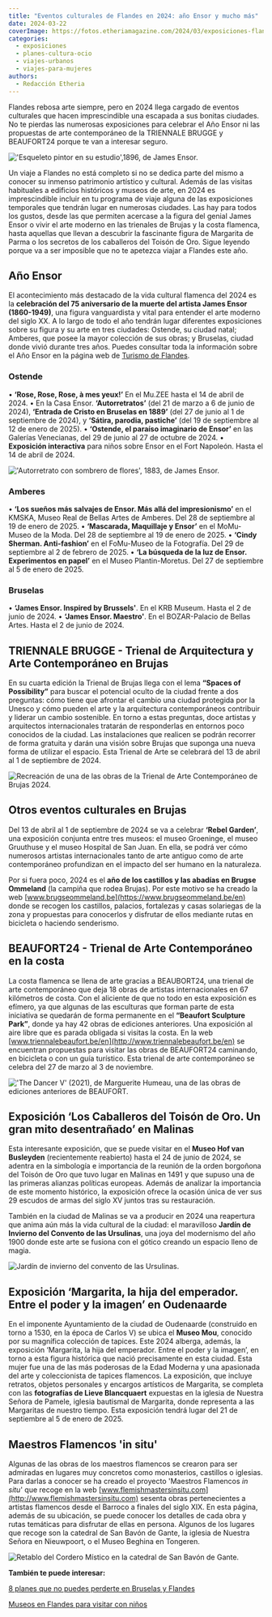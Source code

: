 ```yaml
---
title: "Eventos culturales de Flandes en 2024: año Ensor y mucho más"
date: 2024-03-22
coverImage: https://fotos.etheriamagazine.com/2024/03/exposiciones-flandes-James-Ensor-esqueleto-pintor-en-su-estudio.jpg
categories: 
  - exposiciones
  - planes-cultura-ocio
  - viajes-urbanos
  - viajes-para-mujeres
authors: 
  - Redacción Etheria
---
```


Flandes rebosa arte siempre, pero en 2024 llega cargado de eventos culturales que hacen 
imprescindible una escapada a sus bonitas ciudades. No te pierdas las numerosas 
exposiciones para celebrar el Año Ensor ni las propuestas de arte contemporáneo de la 
TRIENNALE BRUGGE y BEAUFORT24 porque te van a interesar seguro. 

!['Esqueleto pintor en su estudio',1896, de James Ensor.](https://fotos.etheriamagazine.com/2024/03/exposiciones-flandes-James-Ensor-esqueleto-pintor-en-su-estudio.jpg "'Esqueleto pintor en su estudio', 1896, de James Ensor. © KMSKA/Rik Klein Gotink.")

Un viaje a Flandes no está completo si no se dedica parte del mismo a conocer su inmenso 
patrimonio artístico y cultural. Además de las visitas habituales a edificios históricos 
y museos de arte, en 2024 es imprescindible incluir en tu programa de viaje alguna de 
las exposiciones temporales que tendrán lugar en numerosas ciudades. Las hay para todos 
los gustos, desde las que permiten acercase a la figura del genial James Ensor o vivir 
el arte moderno en las trienales de Brujas y la costa flamenca, hasta aquellas que 
llevan a descubrir la fascinante figura de Margarita de Parma o los secretos de los 
caballeros del Toisón de Oro. Sigue leyendo porque va a ser imposible que no te apetezca 
viajar a Flandes este año. 

## Año Ensor

El acontecimiento más destacado de la vida cultural flamenca del 2024 es la 
**celebración del 75 aniversario de la muerte del artista James Ensor (1860-1949)**, una 
figura vanguardista y vital para entender el arte moderno del siglo XX. A lo largo de 
todo el año tendrán lugar diferentes exposiciones sobre su figura y su arte en tres 
ciudades: Ostende, su ciudad natal; Amberes, que posee la mayor colección de sus obras; 
y Bruselas, ciudad donde vivió durante tres años. Puedes consultar toda la información 
sobre el Año Ensor en la página web de [Turismo de 
Flandes](https://www.visitflanders.com/es/ensor2024). 

### Ostende

• **‘Rose, Rose, Rose, à mes yeux!’** En el Mu.ZEE hasta el 14 de abril de 2024. • En la 
Casa Ensor. **‘Autorretratos’** (del 21 de marzo a 6 de junio de 2024), **‘Entrada de 
Cristo en Bruselas en 1889’** (del 27 de junio al 1 de septiembre de 2024), y **‘Sátira, 
parodia, pastiche’** (del 19 de septiembre al 12 de enero de 2025). • **‘Ostende, el 
paraíso imaginario de Ensor’** en las Galerías Venecianas, del 29 de junio al 27 de 
octubre de 2024. • **Exposición interactiva** para niños sobre Ensor en el Fort 
Napoleón. Hasta el 14 de abril de 2024. 

!['Autorretrato con sombrero de flores', 1883, de James Ensor.](https://fotos.etheriamagazine.com/2024/03/exposiciones-flandes-Ensor-autorretrato.jpg "'Autorretrato con sombrero de flores', 1883, de James Ensor. © Colección Mu.ZEEv/foto Hugo Maertens.")

### Amberes

• **‘Los sueños más salvajes de Ensor. Más allá del impresionismo’** en el KMSKA, Museo 
Real de Bellas Artes de Amberes. Del 28 de septiembre al 19 de enero de 2025. • 
**‘Mascarada, Maquillaje y Ensor’** en el MoMu-Museo de la Moda. Del 28 de septiembre al 
19 de enero de 2025. • **‘Cindy Sherman. Anti-fashion’** en el FoMu-Museo de la 
Fotografía. Del 29 de septiembre al 2 de febrero de 2025. • **‘La búsqueda de la luz de 
Ensor. Experimentos en papel’** en el Museo Plantin-Moretus. Del 27 de septiembre al 5 
de enero de 2025. 

### Bruselas

• **‘James Ensor. Inspired by Brussels'**. En el KRB Museum. Hasta el 2 de junio de 
2024. • **‘James Ensor. Maestro'**. En el BOZAR-Palacio de Bellas Artes. Hasta el 2 de 
junio de 2024. 

## TRIENNALE BRUGGE - Trienal de Arquitectura y Arte Contemporáneo en Brujas

En su cuarta edición la Trienal de Brujas llega con el lema **“Spaces of Possibility”** 
para buscar el potencial oculto de la ciudad frente a dos preguntas: cómo tiene que 
afrontar el cambio una ciudad protegida por la Unesco y cómo pueden el arte y la 
arquitectura contemporáneos contribuir y liderar un cambio sostenible. En torno a estas 
preguntas, doce artistas y arquitectos internacionales tratarán de responderlas en 
entornos poco conocidos de la ciudad. Las instalaciones que realicen se podrán recorrer 
de forma gratuita y darán una visión sobre Brujas que suponga una nueva forma de 
utilizar el espacio. Esta Trienal de Arte se celebrará del 13 de abril al 1 de 
septiembre de 2024. 

![Recreación de una de las obras de la Trienal de Arte Contemporáneo de Brujas 2024.](https://fotos.etheriamagazine.com/2024/03/exposiciones-flandes-Triennal-brujas.jpg "Recreación de una de las obras de la Trienal de Arte Contemporáneo de Brujas 2024. © Bangkok Project Studio.")

## Otros eventos culturales en Brujas

Del 13 de abril al 1 de septiembre de 2024 se va a celebrar **‘Rebel Garden’**, una 
exposición conjunta entre tres museos: el museo Groeninge, el museo Gruuthuse y el museo 
Hospital de San Juan. En ella, se podrá ver cómo numerosos artistas internacionales 
tanto de arte antiguo como de arte contemporáneo profundizan en el impacto del ser 
humano en la naturaleza. 

Por si fuera poco, 2024 es el **año de los castillos y las abadías en Brugse Ommeland** 
(la campiña que rodea Brujas). Por este motivo se ha creado la web [www.brugseommeland.be](https://www.brugseommeland.be/en) 
donde se recogen los castillos, palacios, fortalezas y casas solariegas de la zona y 
propuestas para conocerlos y disfrutar de ellos mediante rutas en bicicleta o haciendo 
senderismo. 

## BEAUFORT24 - Trienal de Arte Contemporáneo en la costa

La costa flamenca se llena de arte gracias a BEAUBORT24, una trienal de arte 
contemporáneo que deja 18 obras de artistas internacionales en 67 kilómetros de costa. 
Con el aliciente de que no todo en esta exposición es efímero, ya que algunas de las 
esculturas que forman parte de esta iniciativa se quedarán de forma permanente en el 
**“Beaufort Sculpture Park”**, donde ya hay 42 obras de ediciones anteriores. Una 
exposición al aire libre que es parada obligada si visitas la costa. En la web [www.triennalebeaufort.be/en](http://www.triennalebeaufort.be/en) 
se encuentran propuestas para visitar las obras de BEAUFORT24 caminando, en bicicleta o 
con un guía turístico. Esta trienal de arte contemporáneo se celebra del 27 de marzo al 
3 de noviembre. 

!['The Dancer V' (2021), de  Marguerite Humeau, una de las obras de ediciones anteriores de BEAUFORT.](https://fotos.etheriamagazine.com/2024/03/exposiciones-flandes-The-Dancer-beaufort-2021.jpg "'The Dancer V' (2021), de Marguerite Humeau, una de las obras de ediciones anteriores de BEAUFORT. © Triennial Beaufort.")

## Exposición ‘Los Caballeros del Toisón de Oro. Un gran mito desentrañado’ en Malinas

Esta interesante exposición, que se puede visitar en el **Museo Hof van Busleyden** 
(recientemente reabierto) hasta el 24 de junio de 2024, se adentra en la simbología e 
importancia de la reunión de la orden borgoñona del Toisón de Oro que tuvo lugar en 
Malinas en 1491 y que supuso una de las primeras alianzas políticas europeas. Además de 
analizar la importancia de este momento histórico, la exposición ofrece la ocasión única 
de ver sus 29 escudos de armas del siglo XV juntos tras su restauración. 

También en la ciudad de Malinas se va a producir en 2024 una reapertura que anima aún 
más la vida cultural de la ciudad: el maravilloso **Jardín de Invierno del Convento de 
las Ursulinas**, una joya del modernismo del año 1900 donde este arte se fusiona con el 
gótico creando un espacio lleno de magia. 

![Jardín de invierno del convento de las Ursulinas.](https://fotos.etheriamagazine.com/2024/03/exposiciones-flandes-jardin-invierno-convento-ursulinas-667x1000.jpg "Jardín de invierno del convento de las Ursulinas. © Visit Mechelen/Koen Broos.")

## Exposición ‘Margarita, la hija del emperador. Entre el poder y la imagen’ en Oudenaarde

En el imponente Ayuntamiento de la ciudad de Oudenaarde (construido en torno a 1530, en 
la época de Carlos V) se ubica el **Museo Mou**, conocido por su magnífica colección de 
tapices. Este 2024 alberga, además, la exposición ‘Margarita, la hija del emperador. 
Entre el poder y la imagen’, en torno a esta figura histórica que nació precisamente en 
esta ciudad. Esta mujer fue una de las más poderosas de la Edad Moderna y una apasionada 
del arte y coleccionista de tapices flamencos. La exposición, que incluye retratos, 
objetos personales y encargos artísticos de Margarita, se completa con las **fotografías 
de Lieve Blancquaert** expuestas en la iglesia de Nuestra Señora de Pamele, iglesia 
bautismal de Margarita, donde representa a las Margaritas de nuestro tiempo. Esta 
exposición tendrá lugar del 21 de septiembre al 5 de enero de 2025. 

## Maestros Flamencos 'in situ'

Algunas de las obras de los maestros flamencos se crearon para ser admiradas en lugares 
muy concretos como monasterios, castillos o iglesias. Para darlas a conocer se ha creado 
el proyecto 'Maestros Flamencos _in situ_' que recoge en la web [www.flemishmastersinsitu.com](http://www.flemishmastersinsitu.com) 
sesenta obras pertenecientes a artistas flamencos desde el Barroco a finales del siglo 
XIX. En esta página, además de su ubicación, se puede conocer los detalles de cada obra 
y rutas temáticas para disfrutar de ellas en persona. Algunos de los lugares que recoge 
son la catedral de San Bavón de Gante, la iglesia de Nuestra Señora en Nieuwpoort, o el 
Museo Beghina en Tongeren. 

![Retablo del Cordero Místico en la catedral de San Bavón de Gante.](https://fotos.etheriamagazine.com/2024/03/exposiciones-flandes-catedral-san-bavon-cordero-mistico.jpg "Retablo del Cordero Místico en la catedral de San Bavón de Gante. © Piet De Kersgieter.")

**También te puede interesar:** 

[8 planes que no puedes perderte en Bruselas y 
Flandes](https://etheriamagazine.com/2021/03/12/que-ver-hacer-otros-planes-en-bruselas-y-flandes/) 

[Museos en Flandes para visitar con 
niños](https://etheriamagazine.com/2022/11/21/flandes-en-familia-museos/)
